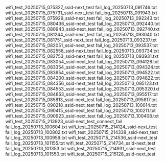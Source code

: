 wifi_test_20250715_075327_ssid-next_test
fail_log_20250713_091746.txt                           wifi_test_20250715_075731_ssid-next_test
fail_log_20250713_091943.txt                           wifi_test_20250715_075929_ssid-next_test
fail_log_20250713_092243.txt                           wifi_test_20250715_080436_ssid-next_test
fail_log_20250713_092440.txt                           wifi_test_20250715_080943_ssid-next_test
fail_log_20250713_092740.txt                           wifi_test_20250715_081244_ssid-next_test
fail_log_20250713_093040.txt                           wifi_test_20250715_081751_ssid-next_test
fail_log_20250713_093237.txt                           wifi_test_20250715_082051_ssid-next_test
fail_log_20250713_093537.txt                           wifi_test_20250715_082556_ssid-next_test
fail_log_20250713_093734.txt                           wifi_test_20250715_082753_ssid-next_test
fail_log_20250713_093931.txt                           wifi_test_20250715_083054_ssid-next_test
fail_log_20250713_094128.txt                           wifi_test_20250715_083354_ssid-next_test
fail_log_20250713_094324.txt                           wifi_test_20250715_083654_ssid-next_test
fail_log_20250713_094522.txt                           wifi_test_20250715_084200_ssid-next_test
fail_log_20250713_094822.txt                           wifi_test_20250715_084356_ssid-next_test
fail_log_20250713_095123.txt                           wifi_test_20250715_084553_ssid-next_test
fail_log_20250713_095320.txt                           wifi_test_20250715_084853_ssid-next_test
fail_log_20250713_095517.txt                           wifi_test_20250715_085813_ssid-next_test
fail_log_20250713_095817.txt                           wifi_test_20250715_090218_ssid-next_test
fail_log_20250713_100014.txt                           wifi_test_20250715_090415_ssid-next_test
fail_log_20250713_100211.txt                           wifi_test_20250715_090923_ssid-next_test
fail_log_20250713_100408.txt                           wifi_test_20250715_213923_ssid-next_test_connect_fail
fail_log_20250713_100604.txt                           wifi_test_20250715_214124_ssid-next_test
fail_log_20250713_100802.txt                           wifi_test_20250715_214338_ssid-next_test
fail_log_20250713_100959.txt                           wifi_test_20250715_214536_ssid-next_test
fail_log_20250713_101155.txt                           wifi_test_20250715_214734_ssid-next_test
fail_log_20250713_101353.txt                           wifi_test_20250715_214931_ssid-next_test
fail_log_20250713_101550.txt                           wifi_test_20250715_215128_ssid-next_test
